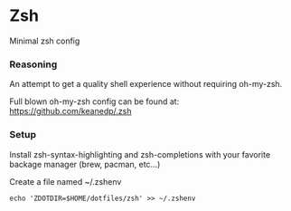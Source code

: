 # Zsh

Minimal zsh config

### Reasoning

An attempt to get a quality shell experience without requiring oh-my-zsh.

Full blown oh-my-zsh config can be found at: https://github.com/keanedp/.zsh

### Setup

Install zsh-syntax-highlighting and zsh-completions with your favorite backage manager (brew, pacman, etc...)

Create a file named ~/.zshenv

```
echo 'ZDOTDIR=$HOME/dotfiles/zsh' >> ~/.zshenv
```

